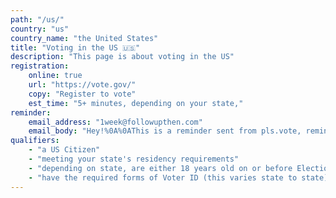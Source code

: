 ```yaml
---
path: "/us/"
country: "us"
country_name: "the United States"
title: "Voting in the US 🇺🇸"
description: "This page is about voting in the US"
registration:
    online: true
    url: "https://vote.gov/"
    copy: "Register to vote"
    est_time: "5+ minutes, depending on your state,"
reminder:
    email_address: "1week@followupthen.com"
    email_body: "Hey!%0A%0AThis is a reminder sent from pls.vote, reminding you to register to vote.%0AIt'll take you around 5 minutes, and gives you the chance to make sure your voice is heard 💪%0A%0AYou can sign up here: https://pls.vote/us%0A%0ALots of love,%0Aplsvote%0A❤️%0A%0A"
qualifiers:
    - "a US Citizen"
    - "meeting your state's residency requirements"
    - "depending on state, are either 18 years old on or before Election Day"
    - "have the required forms of Voter ID (this varies state to state)"
---
```


